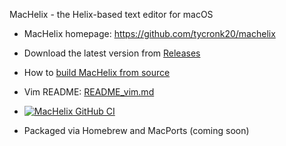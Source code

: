 MacHelix - the Helix-based text editor for macOS


- MacHelix homepage: <https://github.com/tycronk20/machelix>

- Download the latest version from [Releases](https://github.com/tycronk20/machelix/releases/latest)

- How to [build MacHelix from source](https://github.com/tycronk20/machelix/wiki/Building)

- Vim README: [README_vim.md](README_vim.md)

- [![MacHelix GitHub CI](https://github.com/tycronk20/machelix/actions/workflows/ci-machelix.yaml/badge.svg)](https://github.com/tycronk20/machelix/actions/workflows/ci-machelix.yaml)

- Packaged via Homebrew and MacPorts (coming soon)

